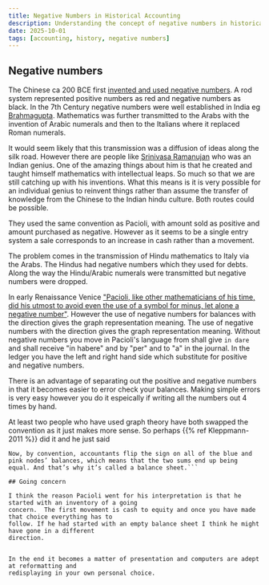 ```yaml
---
title: Negative Numbers in Historical Accounting
description: Understanding the concept of negative numbers in historical accounting practices.
date: 2025-10-01
tags: [accounting, history, negative numbers]
---
```

## Negative numbers

The Chinese ca 200 BCE first [invented and used negative numbers](https://nrich.maths.org/articles/history-negative-numbers).  A rod system
represented positive numbers as red and negative numbers as black.  In the 7th Century negative numbers were well established in India eg [Brahmagupta](https://en.wikipedia.org/wiki/Brahmagupta).
Mathematics was further transmitted to the Arabs with the invention of Arabic numerals and then to the Italians
where it replaced Roman numerals.

It would seem likely that this transmission was a diffusion of ideas along the silk road.  However there
are people like
[Srinivasa Ramanujan](https://en.wikipedia.org/wiki/Srinivasa_Ramanujan) who was an Indian genius.  One of the amazing
things about him is that he created and taught himself mathematics with intellectual leaps.  So much so that we are
still catching up with his inventions.  What this means is it is very possible for an individual genius to reinvent things
rather than assume the transfer of knowledge from the Chinese to the Indian hindu culture.  Both routes could be
possible.


They used the same convention as Pacioli, with amount sold as positive and amount purchased as negative.
However as it seems to be a single entry system a sale corresponds to an increase in cash rather than a movement.


The problem comes in the transmission of Hindu mathematics to Italy via the Arabs.  The Hindus had
negative numbers which they used for debts.  Along the way the Hindu/Arabic numerals were
transmitted but negative numbers were dropped.

In early Renaissance Venice ["Pacioli, like other mathematicians of his time, did his utmost to avoid even the use of a symbol for minus, let alone a negative number"](https://www.jstor.org/stable/2490577).  However the use of negative numbers for balances with the direction gives the graph representation meaning.
The use of negative numbers with the direction gives the graph representation meaning.
Without negative numbers you move in Pacioli's language from shall give `in dare` and
shall receive "in habere" and by "per" and to "a" in the journal.  In the ledger you have the
left and right hand side which substitute for positive and negative numbers.

There is an advantage of separating out the positive and negative numbers in that it becomes easier
to error check your balances.  Making simple errors is very easy however you do it espeically if writing
all the numbers out 4 times by hand.

At least two people who have used graph theory have both swapped the convention as it just
makes more sense.  So perhaps {{% ref Kleppmann-2011 %}} did it and he just said
```
Now, by convention, accountants flip the sign on all of the blue and pink nodes’ balances, which means that the two sums end up being equal. And that’s why it’s called a balance sheet.```

## Going concern

I think the reason Pacioli went for his interpretation is that he started with an inventory of a going
concern.  The first movement is cash to equity and once you have made that choice everything has to
follow. If he had started with an empty balance sheet I think he might have gone in a different
direction.


In the end it becomes a matter of presentation and computers are adept at reformatting and
redisplaying in your own personal choice.

